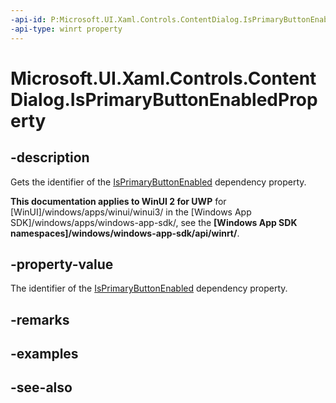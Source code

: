 ```yaml
---
-api-id: P:Microsoft.UI.Xaml.Controls.ContentDialog.IsPrimaryButtonEnabledProperty
-api-type: winrt property
---
```


<!-- Property syntax
public Windows.UI.Xaml.DependencyProperty IsPrimaryButtonEnabledProperty { get; }
-->

# Microsoft.UI.Xaml.Controls.ContentDialog.IsPrimaryButtonEnabledProperty

## -description
Gets the identifier of the [IsPrimaryButtonEnabled](contentdialog_isprimarybuttonenabled.md) dependency property.

**This documentation applies to WinUI 2 for UWP** for [WinUI]/windows/apps/winui/winui3/ in the [Windows App SDK]/windows/apps/windows-app-sdk/, see the **[Windows App SDK namespaces]/windows/windows-app-sdk/api/winrt/**.

## -property-value
The identifier of the [IsPrimaryButtonEnabled](contentdialog_isprimarybuttonenabled.md) dependency property.

## -remarks

## -examples

## -see-also
